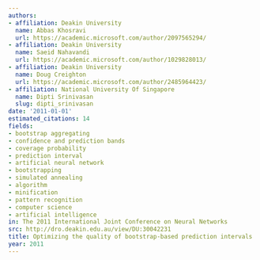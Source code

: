 ```yaml
---
authors:
- affiliation: Deakin University
  name: Abbas Khosravi
  url: https://academic.microsoft.com/author/2097565294/
- affiliation: Deakin University
  name: Saeid Nahavandi
  url: https://academic.microsoft.com/author/1029828013/
- affiliation: Deakin University
  name: Doug Creighton
  url: https://academic.microsoft.com/author/2485964423/
- affiliation: National University Of Singapore
  name: Dipti Srinivasan
  slug: dipti_srinivasan
date: '2011-01-01'
estimated_citations: 14
fields:
- bootstrap aggregating
- confidence and prediction bands
- coverage probability
- prediction interval
- artificial neural network
- bootstrapping
- simulated annealing
- algorithm
- minification
- pattern recognition
- computer science
- artificial intelligence
in: The 2011 International Joint Conference on Neural Networks
src: http://dro.deakin.edu.au/view/DU:30042231
title: Optimizing the quality of bootstrap-based prediction intervals
year: 2011
---
```

